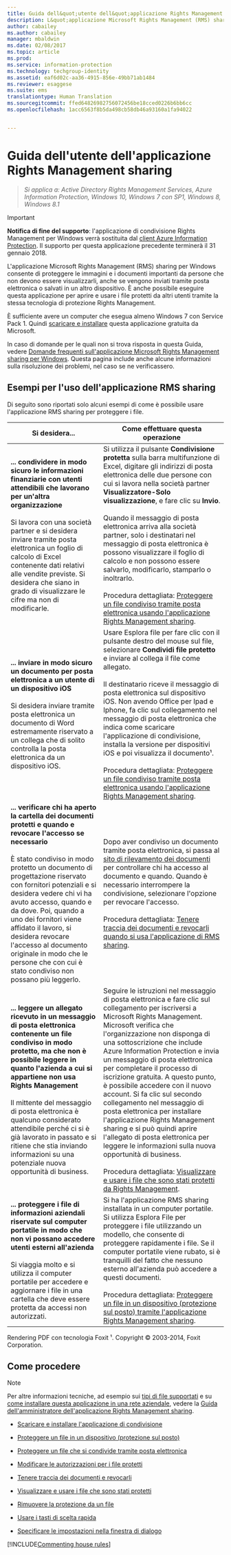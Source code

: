 ```yaml
---
title: Guida dell&quot;utente dell&quot;applicazione Rights Management sharing | Azure Information Protection
description: L&quot;applicazione Microsoft Rights Management (RMS) sharing per Windows consente di proteggere le immagini e i documenti importanti da persone che non devono essere visualizzati, anche se vengono spediti per posta elettronica o salvati in un altro dispositivo.
author: cabailey
ms.author: cabailey
manager: mbaldwin
ms.date: 02/08/2017
ms.topic: article
ms.prod: 
ms.service: information-protection
ms.technology: techgroup-identity
ms.assetid: eaf6d02c-aa36-4915-856e-49bb71ab1484
ms.reviewer: esaggese
ms.suite: ems
translationtype: Human Translation
ms.sourcegitcommit: ffed64826982756072456be18cced0226b6bb6cc
ms.openlocfilehash: 1acc6563f8b5da498cb58db46a93160a1fa94022


---
```


# <a name="rights-management-sharing-application-user-guide"></a>Guida dell'utente dell'applicazione Rights Management sharing

>*Si applica a: Active Directory Rights Management Services, Azure Information Protection, Windows 10, Windows 7 con SP1, Windows 8, Windows 8.1*

> [!IMPORTANT]
> **Notifica di fine del supporto**: l'applicazione di condivisione Rights Management per Windows verrà sostituita dal [client Azure Information Protection](aip-client.md). Il supporto per questa applicazione precedente terminerà il 31 gennaio 2018. 

L'applicazione Microsoft Rights Management (RMS) sharing per Windows consente di proteggere le immagini e i documenti importanti da persone che non devono essere visualizzarli, anche se vengono inviati tramite posta elettronica o salvati in un altro dispositivo. È anche possibile eseguire questa applicazione per aprire e usare i file protetti da altri utenti tramite la stessa tecnologia di protezione Rights Management.

È sufficiente avere un computer che esegua almeno Windows 7 con Service Pack 1. Quindi [scaricare e installare](http://go.microsoft.com/fwlink/?LinkId=303970) questa applicazione gratuita da Microsoft.

In caso di domande per le quali non si trova risposta in questa Guida, vedere [Domande frequenti sull'applicazione Microsoft Rights Management sharing per Windows](http://go.microsoft.com/fwlink/?LinkId=303971). Questa pagina include anche alcune informazioni sulla risoluzione dei problemi, nel caso se ne verificassero.

## <a name="examples-for-using-the-rms-sharing-application"></a>Esempi per l'uso dell'applicazione RMS sharing
Di seguito sono riportati solo alcuni esempi di come è possibile usare l'applicazione RMS sharing per proteggere i file.

|Si desidera...|Come effettuare questa operazione|
|----------------|------------------|
|**... condividere in modo sicuro le informazioni finanziarie con utenti attendibili che lavorano per un'altra organizzazione**<br /><br />Si lavora con una società partner e si desidera inviare tramite posta elettronica un foglio di calcolo di Excel contenente dati relativi alle vendite previste. Si desidera che siano in grado di visualizzare le cifre ma non di modificarle.|Si utilizza il pulsante **Condivisione protetta** sulla barra multifunzione di Excel, digitare gli indirizzi di posta elettronica delle due persone con cui si lavora nella società partner **Visualizzatore-Solo visualizzazione**, e fare clic su **Invio**.<br /><br />Quando il messaggio di posta elettronica arriva alla società partner, solo i destinatari nel messaggio di posta elettronica è possono visualizzare il foglio di calcolo e non possono essere salvarlo, modificarlo, stamparlo o inoltrarlo.<br /><br />Procedura dettagliata: [Proteggere un file condiviso tramite posta elettronica usando l'applicazione Rights Management sharing](sharing-app-protect-by-email.md).|
|**... inviare in modo sicuro un documento per posta elettronica a un utente di un dispositivo iOS**<br /><br />Si desidera inviare tramite posta elettronica un documento di Word estremamente riservato a un collega che di solito controlla la posta elettronica da un dispositivo iOS.|Usare Esplora file per fare clic con il pulsante destro del mouse sul file, selezionare **Condividi file protetto** e inviare al collega il file come allegato.<br /><br />Il destinatario riceve il messaggio di posta elettronica sul dispositivo iOS. Non avendo Office per Ipad e Iphone, fa clic sul collegamento nel messaggio di posta elettronica che indica come scaricare l'applicazione di condivisione, installa la versione per dispositivi iOS e poi visualizza il documento¹.<br /><br />Procedura dettagliata: [Proteggere un file condiviso tramite posta elettronica usando l'applicazione Rights Management sharing](sharing-app-protect-by-email.md).|
|**... verificare chi ha aperto la cartella dei documenti protetti e quando e revocare l'accesso se necessario**<br /><br />È stato condiviso in modo protetto un documento di progettazione riservato con fornitori potenziali e si desidera vedere chi vi ha avuto accesso, quando e da dove. Poi, quando a uno dei fornitori viene affidato il lavoro, si desidera revocare l'accesso al documento originale in modo che le persone che con cui è stato condiviso non possano più leggerlo.|Dopo aver condiviso un documento tramite posta elettronica, si passa al [sito di rilevamento dei documenti](http://go.microsoft.com/fwlink/?LinkId=529562) per controllare chi ha accesso al documento e quando. Quando è necessario interrompere la condivisione, selezionare l'opzione per revocare l'accesso.<br /><br />Procedura dettagliata: [Tenere traccia dei documenti e revocarli quando si usa l'applicazione di RMS sharing](sharing-app-track-revoke.md).|
|**... leggere un allegato ricevuto in un messaggio di posta elettronica contenente un file condiviso in modo protetto, ma che non è possibile leggere in quanto l'azienda a cui si appartiene non usa Rights Management**<br /><br />Il mittente del messaggio di posta elettronica è qualcuno considerato attendibile perché ci si è già lavorato in passato e si ritiene che stia inviando informazioni su una potenziale nuova opportunità di business.|Seguire le istruzioni nel messaggio di posta elettronica e fare clic sul collegamento per iscriversi a Microsoft Rights Management. Microsoft verifica che l'organizzazione non disponga di una sottoscrizione che include Azure Information Protection e invia un messaggio di posta elettronica per completare il processo di iscrizione gratuita. A questo punto, è possibile accedere con il nuovo account. Si fa clic sul secondo collegamento nel messaggio di posta elettronica per installare l'applicazione Rights Management sharing e si può quindi aprire l'allegato di posta elettronica per leggere le informazioni sulla nuova opportunità di business.<br /><br />Procedura dettagliata: [Visualizzare e usare i file che sono stati protetti da Rights Management](sharing-app-view-use-files.md).|
|**... proteggere i file di informazioni aziendali riservate sul computer portatile in modo che non vi possano accedere utenti esterni all'azienda**<br /><br />Si viaggia molto e si utilizza il computer portatile per accedere e aggiornare i file in una cartella che deve essere protetta da accessi non autorizzati.|Si ha l'applicazione RMS sharing installata in un computer portatile. Si utilizza Esplora File per proteggere i file utilizzando un modello, che consente di proteggere rapidamente i file. Se il computer portatile viene rubato, si è tranquilli del fatto che nessuno esterno all'azienda può accedere a questi documenti.<br /><br />Procedura dettagliata: [Proteggere un file in un dispositivo &#40;protezione sul posto&#41; tramite l'applicazione Rights Management sharing](sharing-app-protect-in-place.md).|
Rendering PDF con tecnologia Foxit ¹. Copyright © 2003-2014, Foxit Corporation.

## <a name="what-do-you-want-to-do"></a>Come procedere
> [!NOTE]
> Per altre informazioni tecniche, ad esempio sui [tipi di file supportati](sharing-app-admin-guide-technical.md#supported-file-types-and-file-name-extensions) e su [come installare questa applicazione in una rete aziendale](sharing-app-admin-guide.md#automatic-deployment-for-the-microsoft-rights-management-sharing-application), vedere la [Guida dell'amministratore dell'applicazione Rights Management sharing](sharing-app-admin-guide.md).

- [Scaricare e installare l'applicazione di condivisione](install-sharing-app.md)

- [Proteggere un file in un dispositivo (protezione sul posto)](sharing-app-protect-in-place.md)

- [Proteggere un file che si condivide tramite posta elettronica](sharing-app-protect-by-email.md)

- [Modificare le autorizzazioni per i file protetti](sharing-app-reprotect-files.md)

- [Tenere traccia dei documenti e revocarli](sharing-app-track-revoke.md)

- [Visualizzare e usare i file che sono stati protetti](sharing-app-view-use-files.md)

- [Rimuovere la protezione da un file](sharing-app-remove-protection.md)

- [Usare i tasti di scelta rapida](sharing-app-keyboard-shortcuts.md)

- [Specificare le impostazioni nella finestra di dialogo](sharing-app-dialog-box.md)

[!INCLUDE[Commenting house rules](../includes/houserules.md)]





<!--HONumber=Feb17_HO2-->


